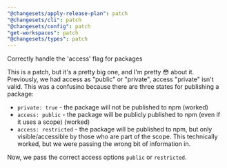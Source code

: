 ```yaml
---
"@changesets/apply-release-plan": patch
"@changesets/cli": patch
"@changesets/config": patch
"get-workspaces": patch
"@changesets/types": patch
---
```


Correctly handle the 'access' flag for packages

This is a patch, but it's a pretty big one, and I'm pretty 😳 about it. Previously, we had access as "public" or "private", access "private" isn't valid. This was a confusino because there are three states for publishing a package:

- `private: true` - the package will not be published to npm (worked)
- `access: public` - the package will be publicly published to npm (even if it uses a scope) (worked)
- `access: restricted` - the package will be published to npm, but only visible/accessible by those who are part of the scope. This technically worked, but we were passing the wrong bit of information in.

Now, we pass the correct access options `public` or `restricted`.
